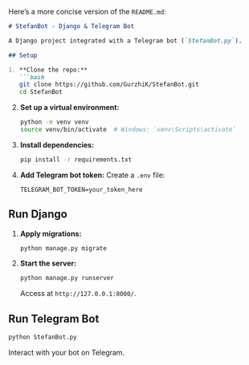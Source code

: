 Here’s a more concise version of the `README.md`:

```markdown
# StefanBot - Django & Telegram Bot

A Django project integrated with a Telegram bot (`StefanBot.py`).

## Setup

1. **Clone the repo:**
   ```bash
   git clone https://github.com/GurzhiK/StefanBot.git
   cd StefanBot
   ```

2. **Set up a virtual environment:**
   ```bash
   python -m venv venv
   source venv/bin/activate  # Windows: `venv\Scripts\activate`
   ```

3. **Install dependencies:**
   ```bash
   pip install -r requirements.txt
   ```

4. **Add Telegram bot token:**
   Create a `.env` file:
   ```plaintext
   TELEGRAM_BOT_TOKEN=your_token_here
   ```

## Run Django

1. **Apply migrations:**
   ```bash
   python manage.py migrate
   ```

2. **Start the server:**
   ```bash
   python manage.py runserver
   ```

   Access at `http://127.0.0.1:8000/`.

## Run Telegram Bot

```bash
python StefanBot.py
```

Interact with your bot on Telegram.
